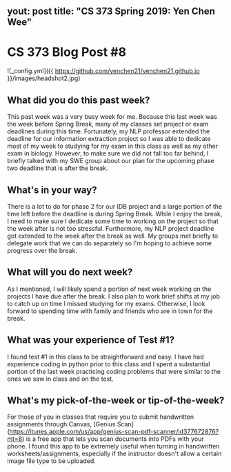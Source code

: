 yout: post
title: "CS 373 Spring 2019: Yen Chen Wee"
---
# CS 373 Blog Post #8


![_config.yml]({{ https://github.com/yenchen21/yenchen21.github.io }}/images/headshot2.jpg)

## What did you do this past week?
This past week was a very busy week for me. Because this last week was the week before Spring Break, many of my classes set project or exam deadlines during this time. Fortunately, my NLP professor extended the deadline for our information extraction project so I was able to dedicate most of my week to studying for my exam in this class as well as my other exam in biology. However, to make sure we did not fall too far behind, I briefly talked with my SWE group about our plan for the upcoming phase two deadline that is after the break. 
## What's in your way?
There is a lot to do for phase 2 for our IDB project and a large portion of the time left before the deadline is during Spring Break. While I enjoy the break,  I need to make sure I dedicate some time to working on the project so that the week after is not too stressful. Furthermore, my NLP project deadline got extended to the week after the break as well. My groups met briefly to delegate work that we can do separately so I'm hoping to achieve some progress over the break. 
## What will you do next week?
As I mentioned, I will likely spend a portion of next week working on the projects I have due after the break. I also plan to work brief shifts at my job to catch up on time I missed studying for my exams. Otherwise, I look forward to spending time with family and friends who are in town for the break. 
## What was your experience of Test #1?
I found test #1 in this class to be straightforward and easy. I have had experience coding in python prior to this class and I spent a substantial portion of the last week practicing coding problems that were similar to the ones we saw in class and on the test.
## What's my pick-of-the-week or tip-of-the-week?
For those of you in classes that require you to submit handwritten assignments through Canvas, [Genius Scan] (https://itunes.apple.com/us/app/genius-scan-pdf-scanner/id377672876?mt=8) is a free app that lets you scan documents into PDFs with your phone. I found this app to be extremely useful when turning in handwritten worksheets/assignments, especially if the instructor doesn't allow a certain image file type to be uploaded. 
